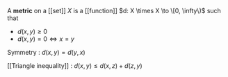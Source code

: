 A **metric** on a [[set]] $X$ is a [[function]] $d: X \times X \to \[0, \infty\)$ such that

* $d(x,y) \geq 0$
* $d(x, y) = 0 \iff x = y$

Symmetry
: $d(x,y) = d(y,x)$

[[Triangle inequality]]
: $d(x,y) \leq d(x, z) + d(z,y)$